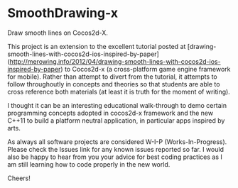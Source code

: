 # SmoothDrawing-x
Draw smooth lines on Cocos2d-X.

This project is an extension to the excellent tutorial posted at [drawing-smooth-lines-with-cocos2d-ios-inspired-by-paper]
(http://merowing.info/2012/04/drawing-smooth-lines-with-cocos2d-ios-inspired-by-paper) to Cocos2d-x (a cross-platform game
engine framework for mobile). Rather than attempt to divert from the tutorial, it attempts to follow throughoutly in concepts
and theories so that students are able to cross reference both materials (at least it is truth for the moment of writing).

I thought it can be an interesting educational walk-through to demo certain programming concepts adopted in cocos2d-x
framework and the new C++11 to build a platform neutral application, in particular apps inspired by arts.

As always all software projects are considered W-I-P (Works-In-Progress). Please check the Issues link for any known issues
reported so far. I would also be happy to hear from you your advice for best coding practices as I am still learning how to
code properly in the new world.

Cheers!
